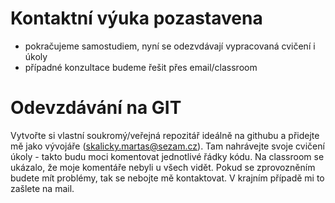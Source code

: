 # Kontaktní výuka pozastavena
* pokračujeme samostudiem, nyní se odezvdávají vypracovaná cvičení i úkoly
* případné konzultace budeme řešit přes email/classroom

# Odevzdávání na GIT
Vytvořte si vlastní soukromý/veřejná repozitář ideálně na githubu a přidejte mě jako vývojáře (skalicky.martas@sezam.cz). Tam nahrávejte svoje cvičení úkoly - takto budu moci komentovat jednotlivé řádky kódu. Na classroom se ukázalo, že moje komentáře nebyli u všech vidět. Pokud se zprovozněním budete mít problémy, tak se nebojte mě kontaktovat. V krajním případě mi to zašlete na mail.